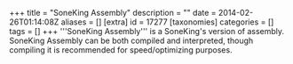 +++
title = "SoneKing Assembly"
description = ""
date = 2014-02-26T01:14:08Z
aliases = []
[extra]
id = 17277
[taxonomies]
categories = []
tags = []
+++
'''SoneKing Assembly''' is a SoneKing's version of assembly. SoneKing Assembly can be both compiled and interpreted, though compiling it is recommended for speed/optimizing purposes.
